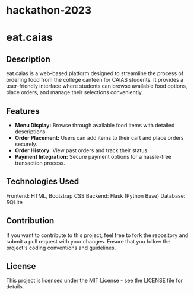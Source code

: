 # hackathon-2023
# eat.caias

## Description
eat.caias is a web-based platform designed to streamline the process of ordering food from the college canteen for CAIAS students. It provides a user-friendly interface where students can browse available food options, place orders, and manage their selections conveniently.

## Features
- **Menu Display:** Browse through available food items with detailed descriptions.
- **Order Placement:** Users can add items to their cart and place orders securely.
- **Order History:** View past orders and track their status.
- **Payment Integration:** Secure payment options for a hassle-free transaction process.

## Technologies Used
Frontend: HTML, Bootstrap CSS
Backend: Flask (Python Base)
Database: SQLite

## Contribution
If you want to contribute to this project, feel free to fork the repository and submit a pull request with your changes. Ensure that you follow the project's coding conventions and guidelines.

## License
This project is licensed under the MIT License - see the LICENSE file for details.
